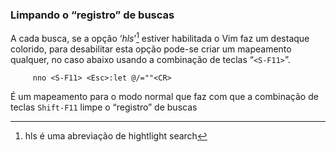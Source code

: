 ### Limpando o “registro” de buscas 

A cada busca, se a opção ‘*hls*’[^1] estiver habilitada o Vim
faz um destaque colorido, para desabilitar esta opção pode-se criar um
mapeamento qualquer, no caso abaixo usando a combinação de teclas
“`<S-F11>`”.

         nno <S-F11> <Esc>:let @/=""<CR>

É um mapeamento para o modo normal que faz com que a combinação de
teclas `Shift-F11` limpe o “registro” de buscas

[^1]: hls é uma abreviação de hightlight search
